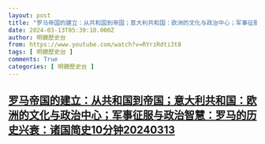 ```yaml
---
layout: post
title: "罗马帝国的建立：从共和国到帝国；意大利共和国：欧洲的文化与政治中心；军事征服与政治智慧：罗马的历史兴衰：诸国简史10分钟20240313"
date: 2024-03-13T05:39:18.000Z
author: 明鏡歷史台
from: https://www.youtube.com/watch?v=RYrzRdti3t8
tags: [ 明鏡歷史台 ]
comments: True
categories: [ 明鏡歷史台 ]
---
```

<!--1710308358000-->
[罗马帝国的建立：从共和国到帝国；意大利共和国：欧洲的文化与政治中心；军事征服与政治智慧：罗马的历史兴衰：诸国简史10分钟20240313](https://www.youtube.com/watch?v=RYrzRdti3t8)
------

<div>

</div>
